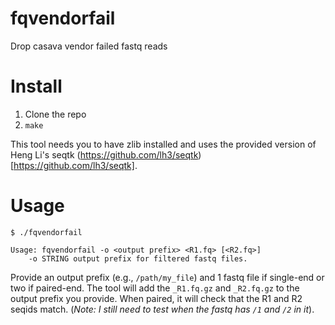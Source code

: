 # fqvendorfail
Drop casava vendor failed fastq reads

# Install

1. Clone the repo
2. `make`

This tool needs you to have zlib installed and uses the provided version of
Heng Li's seqtk (https://github.com/lh3/seqtk)[https://github.com/lh3/seqtk].

# Usage

```
$ ./fqvendorfail

Usage: fqvendorfail -o <output prefix> <R1.fq> [<R2.fq>]
    -o STRING output prefix for filtered fastq files.
```

Provide an output prefix (e.g., `/path/my_file`) and 1 fastq file if single-end
or two if paired-end. The tool will add the `_R1.fq.gz` and `_R2.fq.gz` to the 
output prefix you provide. When paired, it will check that the R1 and R2 seqids
match. (_Note: I still need to test when the fastq has `/1` and `/2` in it_).
